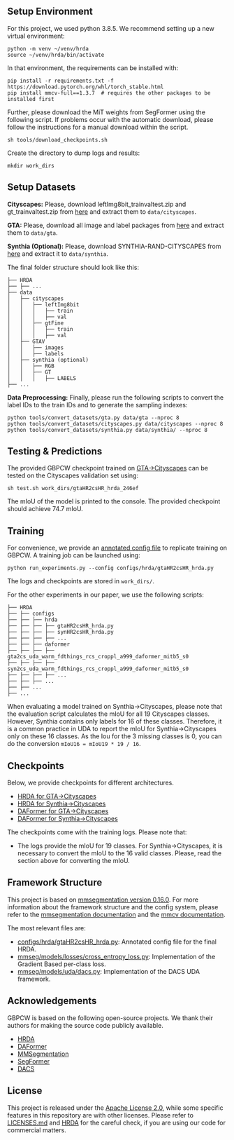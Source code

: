 ## Setup Environment

For this project, we used python 3.8.5. We recommend setting up a new virtual
environment:

```shell
python -m venv ~/venv/hrda
source ~/venv/hrda/bin/activate
```

In that environment, the requirements can be installed with:

```shell
pip install -r requirements.txt -f https://download.pytorch.org/whl/torch_stable.html
pip install mmcv-full==1.3.7  # requires the other packages to be installed first
```

Further, please download the MiT weights from SegFormer using the
following script. If problems occur with the automatic download, please follow
the instructions for a manual download within the script.

```shell
sh tools/download_checkpoints.sh
```

Create the directory to dump logs and results:
```shell
mkdir work_dirs
```

## Setup Datasets

**Cityscapes:** Please, download leftImg8bit_trainvaltest.zip and
gt_trainvaltest.zip from [here](https://www.cityscapes-dataset.com/downloads/)
and extract them to `data/cityscapes`.

**GTA:** Please, download all image and label packages from
[here](https://download.visinf.tu-darmstadt.de/data/from_games/) and extract
them to `data/gta`.

**Synthia (Optional):** Please, download SYNTHIA-RAND-CITYSCAPES from
[here](http://synthia-dataset.net/downloads/) and extract it to `data/synthia`.

The final folder structure should look like this:

```none
├── HRDA
├── ├── ...
├── data
│   ├── cityscapes
│   │   ├── leftImg8bit
│   │   │   ├── train
│   │   │   ├── val
│   │   ├── gtFine
│   │   │   ├── train
│   │   │   ├── val
│   ├── GTAV
│   │   ├── images
│   │   ├── labels
│   ├── synthia (optional)
│   │   ├── RGB
│   │   ├── GT
│   │   │   ├── LABELS
├── ...
```

**Data Preprocessing:** Finally, please run the following scripts to convert the label IDs to the
train IDs and to generate the sampling indexes:

```shell
python tools/convert_datasets/gta.py data/gta --nproc 8
python tools/convert_datasets/cityscapes.py data/cityscapes --nproc 8
python tools/convert_datasets/synthia.py data/synthia/ --nproc 8
```

## Testing & Predictions

The provided GBPCW checkpoint trained on [GTA→Cityscapes](link/to/weights) can be tested on the Cityscapes validation set using:

```shell
sh test.sh work_dirs/gtaHR2csHR_hrda_246ef
```
The mIoU of the model is printed to the console.
The provided checkpoint should achieve 74.7 mIoU. 


## Training

For convenience, we provide an [annotated config file](configs/hrda/gtaHR2csHR_hrda.py)
to replicate training on GBPCW. A training job can be launched using:

```shell
python run_experiments.py --config configs/hrda/gtaHR2csHR_hrda.py
```

The logs and checkpoints are stored in `work_dirs/`.

For the other experiments in our paper, we use the following scripts:

```none
├── HRDA
├── ├── configs
├── ├── ├── hrda
├── ├── ├── ├── gtaHR2csHR_hrda.py
├── ├── ├── ├── synHR2csHR_hrda.py
├── ├── ├── ├── ...
├── ├── ├── daformer
├── ├── ├── ├── gta2cs_uda_warm_fdthings_rcs_croppl_a999_daformer_mitb5_s0
├── ├── ├── ├── syn2cs_uda_warm_fdthings_rcs_croppl_a999_daformer_mitb5_s0
├── ├── ├── ├── ...
├── ├── ├── ...
├── ├── ...
├── ...
```
When evaluating a model trained on Synthia→Cityscapes, please note that the
evaluation script calculates the mIoU for all 19 Cityscapes classes. However,
Synthia contains only labels for 16 of these classes. Therefore, it is a common
practice in UDA to report the mIoU for Synthia→Cityscapes only on these 16
classes. As the Iou for the 3 missing classes is 0, you can do the conversion
`mIoU16 = mIoU19 * 19 / 16`.

## Checkpoints

Below, we provide checkpoints for different architectures.

* [HRDA for GTA→Cityscapes]()
* [HRDA for Synthia→Cityscapes]()
* [DAFormer for GTA→Cityscapes]()
* [DAFormer for Synthia→Cityscapes]()

The checkpoints come with the training logs. Please note that:

* The logs provide the mIoU for 19 classes. For Synthia→Cityscapes, it is
  necessary to convert the mIoU to the 16 valid classes. Please, read the
  section above for converting the mIoU.

## Framework Structure

This project is based on [mmsegmentation version 0.16.0](https://github.com/open-mmlab/mmsegmentation/tree/v0.16.0).
For more information about the framework structure and the config system,
please refer to the [mmsegmentation documentation](https://mmsegmentation.readthedocs.io/en/latest/index.html)
and the [mmcv documentation](https://mmcv.readthedocs.ihttps://arxiv.org/abs/2007.08702o/en/v1.3.7/index.html).

The most relevant files are:

* [configs/hrda/gtaHR2csHR_hrda.py](configs/hrda/gtaHR2csHR_hrda.py):
  Annotated config file for the final HRDA.
* [mmseg/models/losses/cross_entropy_loss.py](mmseg/models/losses/cross_entropy_loss.py):
  Implementation of the Gradient Based per-class loss.
* [mmseg/models/uda/dacs.py](mmseg/models/uda/dacs.py):
  Implementation of the DACS UDA framework.

## Acknowledgements

GBPCW is based on the following open-source projects. We thank their
authors for making the source code publicly available.
* [HRDA](https://github.com/lhoyer/HRDA)
* [DAFormer](https://github.com/lhoyer/DAFormer)
* [MMSegmentation](https://github.com/open-mmlab/mmsegmentation)
* [SegFormer](https://github.com/NVlabs/SegFormer)
* [DACS](https://github.com/vikolss/DACS)

## License

This project is released under the [Apache License 2.0](LICENSE), while some 
specific features in this repository are with other licenses. Please refer to 
[LICENSES.md](LICENSES.md) and [HRDA](https://github.com/lhoyer/HRDA/LICENSES.md) for the careful check, 
if you are using our code for commercial matters.

